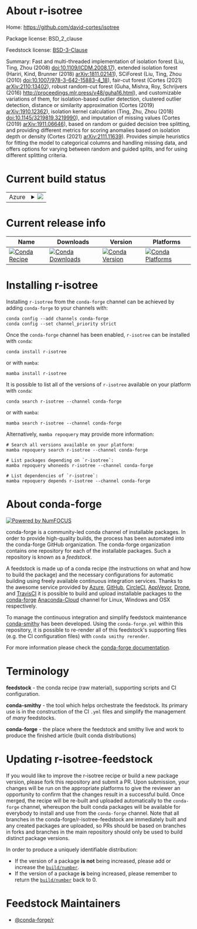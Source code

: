About r-isotree
===============

Home: https://github.com/david-cortes/isotree

Package license: BSD_2_clause

Feedstock license: [BSD-3-Clause](https://github.com/conda-forge/r-isotree-feedstock/blob/main/LICENSE.txt)

Summary: Fast and multi-threaded implementation of isolation forest (Liu, Ting, Zhou (2008) <doi:10.1109/ICDM.2008.17>), extended isolation forest (Hariri, Kind, Brunner (2018) <arXiv:1811.02141>), SCiForest (Liu, Ting, Zhou (2010) <doi:10.1007/978-3-642-15883-4_18>), fair-cut forest (Cortes (2021) <arXiv:2110:13402>), robust random-cut forest (Guha, Mishra, Roy, Schrijvers (2016) <http://proceedings.mlr.press/v48/guha16.html>), and customizable variations of them, for isolation-based outlier detection, clustered outlier detection, distance or similarity approximation (Cortes (2019) <arXiv:1910.12362>), isolation kernel calculation (Ting, Zhu, Zhou (2018) <doi:10.1145/3219819.3219990>), and imputation of missing values (Cortes (2019) <arXiv:1911.06646>), based on random or guided decision tree splitting, and providing different metrics for scoring anomalies based on isolation depth or density (Cortes (2021) <arXiv:2111.11639>). Provides simple heuristics for fitting the model to categorical columns and handling missing data, and offers options for varying between random and guided splits, and for using different splitting criteria.

Current build status
====================


<table>
    
  <tr>
    <td>Azure</td>
    <td>
      <details>
        <summary>
          <a href="https://dev.azure.com/conda-forge/feedstock-builds/_build/latest?definitionId=17889&branchName=main">
            <img src="https://dev.azure.com/conda-forge/feedstock-builds/_apis/build/status/r-isotree-feedstock?branchName=main">
          </a>
        </summary>
        <table>
          <thead><tr><th>Variant</th><th>Status</th></tr></thead>
          <tbody><tr>
              <td>linux_64_r_base4.1</td>
              <td>
                <a href="https://dev.azure.com/conda-forge/feedstock-builds/_build/latest?definitionId=17889&branchName=main">
                  <img src="https://dev.azure.com/conda-forge/feedstock-builds/_apis/build/status/r-isotree-feedstock?branchName=main&jobName=linux&configuration=linux%20linux_64_r_base4.1" alt="variant">
                </a>
              </td>
            </tr><tr>
              <td>linux_64_r_base4.2</td>
              <td>
                <a href="https://dev.azure.com/conda-forge/feedstock-builds/_build/latest?definitionId=17889&branchName=main">
                  <img src="https://dev.azure.com/conda-forge/feedstock-builds/_apis/build/status/r-isotree-feedstock?branchName=main&jobName=linux&configuration=linux%20linux_64_r_base4.2" alt="variant">
                </a>
              </td>
            </tr><tr>
              <td>osx_64_r_base4.1</td>
              <td>
                <a href="https://dev.azure.com/conda-forge/feedstock-builds/_build/latest?definitionId=17889&branchName=main">
                  <img src="https://dev.azure.com/conda-forge/feedstock-builds/_apis/build/status/r-isotree-feedstock?branchName=main&jobName=osx&configuration=osx%20osx_64_r_base4.1" alt="variant">
                </a>
              </td>
            </tr><tr>
              <td>osx_64_r_base4.2</td>
              <td>
                <a href="https://dev.azure.com/conda-forge/feedstock-builds/_build/latest?definitionId=17889&branchName=main">
                  <img src="https://dev.azure.com/conda-forge/feedstock-builds/_apis/build/status/r-isotree-feedstock?branchName=main&jobName=osx&configuration=osx%20osx_64_r_base4.2" alt="variant">
                </a>
              </td>
            </tr><tr>
              <td>win_64</td>
              <td>
                <a href="https://dev.azure.com/conda-forge/feedstock-builds/_build/latest?definitionId=17889&branchName=main">
                  <img src="https://dev.azure.com/conda-forge/feedstock-builds/_apis/build/status/r-isotree-feedstock?branchName=main&jobName=win&configuration=win%20win_64_" alt="variant">
                </a>
              </td>
            </tr>
          </tbody>
        </table>
      </details>
    </td>
  </tr>
</table>

Current release info
====================

| Name | Downloads | Version | Platforms |
| --- | --- | --- | --- |
| [![Conda Recipe](https://img.shields.io/badge/recipe-r--isotree-green.svg)](https://anaconda.org/conda-forge/r-isotree) | [![Conda Downloads](https://img.shields.io/conda/dn/conda-forge/r-isotree.svg)](https://anaconda.org/conda-forge/r-isotree) | [![Conda Version](https://img.shields.io/conda/vn/conda-forge/r-isotree.svg)](https://anaconda.org/conda-forge/r-isotree) | [![Conda Platforms](https://img.shields.io/conda/pn/conda-forge/r-isotree.svg)](https://anaconda.org/conda-forge/r-isotree) |

Installing r-isotree
====================

Installing `r-isotree` from the `conda-forge` channel can be achieved by adding `conda-forge` to your channels with:

```
conda config --add channels conda-forge
conda config --set channel_priority strict
```

Once the `conda-forge` channel has been enabled, `r-isotree` can be installed with `conda`:

```
conda install r-isotree
```

or with `mamba`:

```
mamba install r-isotree
```

It is possible to list all of the versions of `r-isotree` available on your platform with `conda`:

```
conda search r-isotree --channel conda-forge
```

or with `mamba`:

```
mamba search r-isotree --channel conda-forge
```

Alternatively, `mamba repoquery` may provide more information:

```
# Search all versions available on your platform:
mamba repoquery search r-isotree --channel conda-forge

# List packages depending on `r-isotree`:
mamba repoquery whoneeds r-isotree --channel conda-forge

# List dependencies of `r-isotree`:
mamba repoquery depends r-isotree --channel conda-forge
```


About conda-forge
=================

[![Powered by
NumFOCUS](https://img.shields.io/badge/powered%20by-NumFOCUS-orange.svg?style=flat&colorA=E1523D&colorB=007D8A)](https://numfocus.org)

conda-forge is a community-led conda channel of installable packages.
In order to provide high-quality builds, the process has been automated into the
conda-forge GitHub organization. The conda-forge organization contains one repository
for each of the installable packages. Such a repository is known as a *feedstock*.

A feedstock is made up of a conda recipe (the instructions on what and how to build
the package) and the necessary configurations for automatic building using freely
available continuous integration services. Thanks to the awesome service provided by
[Azure](https://azure.microsoft.com/en-us/services/devops/), [GitHub](https://github.com/),
[CircleCI](https://circleci.com/), [AppVeyor](https://www.appveyor.com/),
[Drone](https://cloud.drone.io/welcome), and [TravisCI](https://travis-ci.com/)
it is possible to build and upload installable packages to the
[conda-forge](https://anaconda.org/conda-forge) [Anaconda-Cloud](https://anaconda.org/)
channel for Linux, Windows and OSX respectively.

To manage the continuous integration and simplify feedstock maintenance
[conda-smithy](https://github.com/conda-forge/conda-smithy) has been developed.
Using the ``conda-forge.yml`` within this repository, it is possible to re-render all of
this feedstock's supporting files (e.g. the CI configuration files) with ``conda smithy rerender``.

For more information please check the [conda-forge documentation](https://conda-forge.org/docs/).

Terminology
===========

**feedstock** - the conda recipe (raw material), supporting scripts and CI configuration.

**conda-smithy** - the tool which helps orchestrate the feedstock.
                   Its primary use is in the construction of the CI ``.yml`` files
                   and simplify the management of *many* feedstocks.

**conda-forge** - the place where the feedstock and smithy live and work to
                  produce the finished article (built conda distributions)


Updating r-isotree-feedstock
============================

If you would like to improve the r-isotree recipe or build a new
package version, please fork this repository and submit a PR. Upon submission,
your changes will be run on the appropriate platforms to give the reviewer an
opportunity to confirm that the changes result in a successful build. Once
merged, the recipe will be re-built and uploaded automatically to the
`conda-forge` channel, whereupon the built conda packages will be available for
everybody to install and use from the `conda-forge` channel.
Note that all branches in the conda-forge/r-isotree-feedstock are
immediately built and any created packages are uploaded, so PRs should be based
on branches in forks and branches in the main repository should only be used to
build distinct package versions.

In order to produce a uniquely identifiable distribution:
 * If the version of a package **is not** being increased, please add or increase
   the [``build/number``](https://docs.conda.io/projects/conda-build/en/latest/resources/define-metadata.html#build-number-and-string).
 * If the version of a package **is** being increased, please remember to return
   the [``build/number``](https://docs.conda.io/projects/conda-build/en/latest/resources/define-metadata.html#build-number-and-string)
   back to 0.

Feedstock Maintainers
=====================

* [@conda-forge/r](https://github.com/conda-forge/r/)

